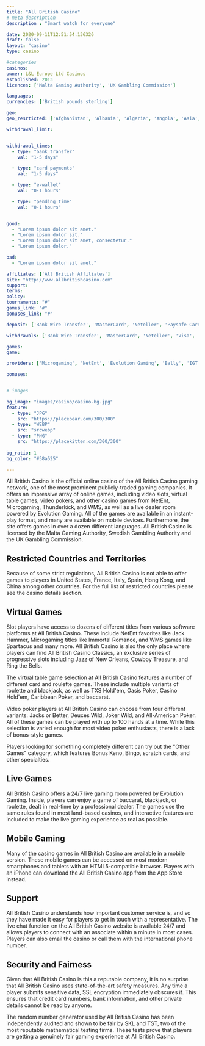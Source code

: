 ```yaml
---
title: "All British Casino"
# meta description
description : "Smart watch for everyone"

date: 2020-09-11T12:51:54.136326
draft: false
layout: "casino" 
type: casino

#categories
casinos: 
owner: L&L Europe Ltd Casinos
established: 2013
licences: ['Malta Gaming Authority', 'UK Gambling Commission']

languages: 
currencies: ['British pounds sterling']

geo: 
geo_resrticted: ['Afghanistan', 'Albania', 'Algeria', 'Angola', 'Asia', 'Australia', 'New South Wales', 'Bulgaria', 'Cambodia', 'Czech Republic', 'Ecuador', 'Estonia', 'France', 'Germany', 'Baden-Württemberg', 'Bayern', 'Berlin', 'Brandenburg', 'Bremen', 'Hamburg', 'Hessen', 'Mecklenburg-Vorpommern', 'Niedersachsen', 'Nordrhein-Westfalen', 'Rheinland-Pfalz', 'Saarland', 'Sachsen', 'Sachsen-Anhalt', 'Schleswig-Holstein', 'Thüringen', 'Guyana', 'Hong Kong', 'Hungary', 'Indonesia', 'Iran', 'Iraq', 'Israel', 'Italy', 'Kuwait', 'Laos', 'Latvia', 'Mexico', 'Myanmar [Burma]', 'Namibia', 'Netherlands', 'Nicaragua', 'North Korea', 'Pakistan', 'Panama', 'Papua New Guinea', 'Philippines', 'Portugal', 'Puerto Rico', 'Romania', 'Russia', 'Singapore', 'South Korea', 'South Sudan', 'Spain', 'Sudan', 'Sweden', 'Switzerland', 'Syria', 'Taiwan', 'Turkey', 'Uganda', 'United States', 'Alabama', 'Alaska', 'American Samoa', 'Arizona', 'Arkansas', 'California', 'Colorado', 'Connecticut', 'Delaware', 'District of Columbia', 'Florida', 'Georgia(US)', 'Guam', 'Hawaii', 'Idaho', 'Illinois', 'Indiana', 'Iowa', 'Kansas', 'Kentucky', 'Louisiana', 'Maine', 'Maryland', 'Massachusetts', 'Michigan', 'Minnesota', 'Mississippi', 'Missouri', 'Montana', 'Nebraska', 'Nevada', 'New Hampshire', 'New Jersey', 'New Mexico', 'New York', 'North Carolina', 'North Dakota', 'Northern Mariana Islands', 'Ohio', 'Oklahoma', 'Oregon', 'Pennsylvania', 'Rhode Island', 'South Carolina', 'South Dakota', 'Tennessee', 'Texas', 'U.S. Virgin Islands', 'Utah', 'Vermont', 'Virginia', 'Washington', 'West Virginia', 'Wisconsin', 'Wyoming', 'Yemen']

withdrawal_limit:


withdrawal_times:
  - type: "bank transfer"
    val: "1-5 days"

  - type: "card payments"
    val: "1-5 days"

  - type: "e-wallet"
    val: "0-1 hours"

  - type: "pending time"
    val: "0-1 hours"


good:
  - "Lorem ipsum dolor sit amet."
  - "Lorem ipsum dolor sit."
  - "Lorem ipsum dolor sit amet, consectetur."
  - "Lorem ipsum dolor."

bad:
  - "Lorem ipsum dolor sit amet."

affiliates: ['All British Affiliates']
site: "http://www.allbritishcasino.com"
support: 
terms:
policy:
tournaments: "#"
games_link: "#"
bonuses_link: "#"

deposit: ['Bank Wire Transfer', 'MasterCard', 'Neteller', 'Paysafe Card', 'Visa', 'Skrill', 'Boku']

withdrawals: ['Bank Wire Transfer', 'MasterCard', 'Neteller', 'Visa', 'Skrill']

games: 
game:

providers: ['Microgaming', 'NetEnt', 'Evolution Gaming', 'Bally', 'IGT (WagerWorks)', 'WMS', 'NextGen Gaming', 'Blueprint Gaming', 'Barcrest Games', 'Novomatic', 'Thunderkick', 'Amatic Industries', 'Big Time Gaming', 'Elk Studios', 'SG Gaming', 'Just For The Win', 'Slingo']

bonuses:


# images

bg_image: "images/casino/casino-bg.jpg"  
feature:
  - type: "JPG" 
    src: "https://placebear.com/300/300"
  - type: "WEBP"
    src: "srcwebp"
  - type: "PNG"
    src: "https://placekitten.com/300/300"  
 
bg_ratio: 1 
bg_color: "#58a525"  

---
```


All British Casino is the official online casino of the All British Casino gaming network, one of the most prominent publicly-traded gaming companies. It offers an impressive array of online games, including video slots, virtual table games, video pokers, and other casino games from NetEnt, Microgaming, Thunderkick, and WMS, as well as a live dealer room powered by Evolution Gaming. All of the games are available in an instant-play format, and many are available on mobile devices. Furthermore, the site offers games in over a dozen different languages. All British Casino is licensed by the Malta Gaming Authority, Swedish Gambling Authority and the UK Gambling Commission.

## Restricted Countries and Territories
Because of some strict regulations, All British Casino is not able to offer games to players in United States, France, Italy, Spain, Hong Kong, and China among other countries. For the full list of restricted countries please see the casino details section.

## Virtual Games
Slot players have access to dozens of different titles from various software platforms at All British Casino. These include NetEnt favorites like Jack Hammer, Microgaming titles like Immortal Romance, and WMS games like Spartacus and many more. All British Casino is also the only place where players can find All British Casino Classics, an exclusive series of progressive slots including Jazz of New Orleans, Cowboy Treasure, and Ring the Bells.

The virtual table game selection at All British Casino features a number of different card and roulette games. These include multiple variants of roulette and blackjack, as well as TXS Hold'em, Oasis Poker, Casino Hold'em, Caribbean Poker, and baccarat.

Video poker players at All British Casino can choose from four different variants: Jacks or Better, Deuces Wild, Joker Wild, and All-American Poker. All of these games can be played with up to 100 hands at a time. While this selection is varied enough for most video poker enthusiasts, there is a lack of bonus-style games.

Players looking for something completely different can try out the "Other Games" category, which features Bonus Keno, Bingo, scratch cards, and other specialties.

## Live Games
All British Casino offers a 24/7 live gaming room powered by Evolution Gaming. Inside, players can enjoy a game of baccarat, blackjack, or roulette, dealt in real-time by a professional dealer. The games use the same rules found in most land-based casinos, and interactive features are included to make the live gaming experience as real as possible.

## Mobile Gaming
Many of the casino games in All British Casino are available in a mobile version. These mobile games can be accessed on most modern smartphones and tablets with an HTML5-compatible browser. Players with an iPhone can download the All British Casino app from the App Store instead.

## Support
All British Casino understands how important customer service is, and so they have made it easy for players to get in touch with a representative. The live chat function on the All British Casino website is available 24/7 and allows players to connect with an associate within a minute in most cases. Players can also email the casino or call them with the international phone number.

## Security and Fairness
Given that All British Casino is this a reputable company, it is no surprise that All British Casino uses state-of-the-art safety measures. Any time a player submits sensitive data, SSL encryption immediately obscures it. This ensures that credit card numbers, bank information, and other private details cannot be read by anyone.

The random number generator used by All British Casino has been independently audited and shown to be fair by SKL and TST, two of the most reputable mathematical testing firms. These tests prove that players are getting a genuinely fair gaming experience at All British Casino.